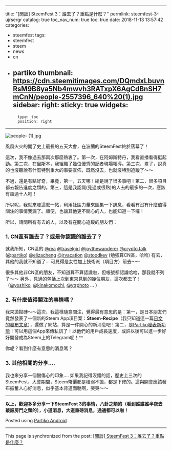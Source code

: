 
---
title: "[閒談] SteemFest 3：誰去了？重點是什麼？"
permlink: steemfest-3-ujrsergr
catalog: true
toc_nav_num: true
toc: true
date: 2018-11-13 13:57:42
categories:
- steemfest
tags:
- steemfest
- steem
- news
- cn
- partiko
thumbnail: https://cdn.steemitimages.com/DQmdxLbuvnRsM9B8ya5Nb4mwvh3RATxpX6AgCdBnSH7mCnN/people-2557396_640%20(1).jpg
sidebar:
    right:
        sticky: true
widgets:
    -
        type: toc
        position: right
---


![people- (1).jpg](https://cdn.steemitimages.com/DQmdxLbuvnRsM9B8ya5Nb4mwvh3RATxpX6AgCdBnSH7mCnN/people-2557396_640%20(1).jpg)

風風火火的開了史上最長的五天大會，在波蘭的SteemFest終於落幕了！

這次，我不像過去那兩次那麼熱衷了。第一次，在阿姆斯特丹，我看直播看得挺起勁。第二次，在里斯本，我組織了幾位優秀的記者現場報導。第三次，累了，說真的也沒聽說有什麼特別重大的事要宣佈，既然沒去，也就沒特別追蹤了～～

不過，還是有點好奇，畢竟，第一，五天哪！總是說了很多事吧！第二，很多項目都去報告進度之類的。第三，這是我認識(見過或很熟)的人去的最多的一次，應該有超過十人吧！

所以呢，我就來發這麼一帖，利用社區力量來匯集一下訊息，看看有沒有什麼值得關注的事情我漏了。順便，也讓其他更不關心的人，也能知道一下囉！

所以，請問所有有去的人，以及有在關心追蹤的朋友們：

### 1.  CN區有誰去了？或是你認識的誰去了？

就我所知，CN區的 [@rea](https://steemit.com/@rea) [@travelgirl](https://steemit.com/@travelgirl) [@joythewanderer](https://steemit.com/@joythewanderer) [@crypto.talk](https://steemit.com/@crypto.talk) ([@partiko](https://steemit.com/@partiko)) [@elizacheng](https://steemit.com/@elizacheng) [@jrvacation](https://steemit.com/@jrvacation) [@stoodkev](https://steemit.com/@stoodkev) (勉強算CN區，哈哈) 有去，其他的我就不知道了... 可見得是女性加上技術派（項目方）前去～～

很多其他非CN區的朋友，不知道算不算認識啦，但帳號都認識哈哈，那我就不列了～～ 另外，見過的包括上次到東京見到的幾位朋友，這次都去了！ （[@yoshiko](https://steemit.com/@yoshiko), [@kinakomochi](https://steemit.com/@kinakomochi), [@ytrphoto](https://steemit.com/@ytrphoto) ... ）

### 2. 有什麼值得關注的事情嗎？

我來拋拋磚～～這次，我這樣隨意關注，覺得最有意思的是：第一，是日本朋友們竟然發表了一個新的Steem App項目案：**Steem-Recipe**（我只知道這一篇[日文的發布文章](https://steemit.com/japanese/@yoshiko/steem-recipe)），還做了網站，算是一件開心的新消息吧！第二，是[Partiko發表新功能](https://steemit.com/partiko/@partiko/partiko-weekly-report-9--partiko-messaging-launched-at-steemfest3-wipanjuw)！可以用這個App來傳私訊了！以他們的用戶成長速度，或許以後可以進一步好好開發成為Steem上的Telegram呢！^^

你呢？看到什麼有意思的消息嗎？

### 3. 其他相關的分享....

我也來分享一個蠻傷心的印象.... 如果我記得沒錯的話，歷史上三次的SteemFest，大會期間，Steem幣價都是積弱不振，都是下修的。這與開會應該發布振奮人心好消息，似乎基本背道而馳啊，哭哭～～

---

**以上，歡迎多多分享一下SteemFest 3的事情，八卦之類的（看到誰誰誰半夜去敲誰房門之類的），小道消息，大道重磅消息，通通都可以啦！**

Posted using [Partiko Android](https://steemit.com/@partiko-android)

- - -

This page is synchronized from the post: [[閒談] SteemFest 3：誰去了？重點是什麼？](https://steemit.com/@deanliu/steemfest-3-ujrsergr)
